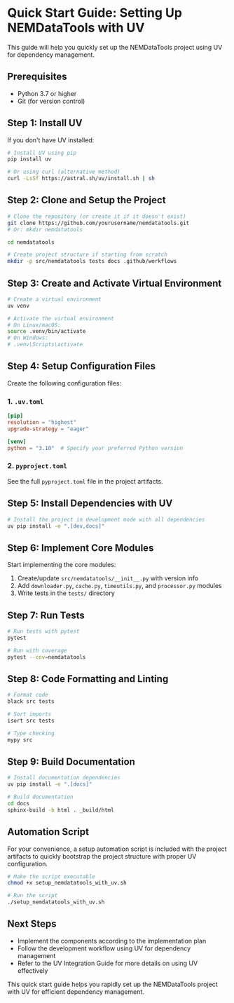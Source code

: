 # Quick Start Guide: Setting Up NEMDataTools with UV

This guide will help you quickly set up the NEMDataTools project using UV for dependency management.

## Prerequisites

- Python 3.7 or higher
- Git (for version control)

## Step 1: Install UV

If you don't have UV installed:

```bash
# Install UV using pip
pip install uv

# Or using curl (alternative method)
curl -LsSf https://astral.sh/uv/install.sh | sh
```

## Step 2: Clone and Setup the Project

```bash
# Clone the repository (or create it if it doesn't exist)
git clone https://github.com/yourusername/nemdatatools.git
# Or: mkdir nemdatatools

cd nemdatatools

# Create project structure if starting from scratch
mkdir -p src/nemdatatools tests docs .github/workflows
```

## Step 3: Create and Activate Virtual Environment

```bash
# Create a virtual environment
uv venv

# Activate the virtual environment
# On Linux/macOS:
source .venv/bin/activate
# On Windows:
# .venv\Scripts\activate
```

## Step 4: Setup Configuration Files

Create the following configuration files:

### 1. `.uv.toml`

```toml
[pip]
resolution = "highest"
upgrade-strategy = "eager"

[venv]
python = "3.10"  # Specify your preferred Python version
```

### 2. `pyproject.toml`

See the full `pyproject.toml` file in the project artifacts.

## Step 5: Install Dependencies with UV

```bash
# Install the project in development mode with all dependencies
uv pip install -e ".[dev,docs]"
```

## Step 6: Implement Core Modules

Start implementing the core modules:

1. Create/update `src/nemdatatools/__init__.py` with version info
2. Add `downloader.py`, `cache.py`, `timeutils.py`, and `processor.py` modules
3. Write tests in the `tests/` directory

## Step 7: Run Tests

```bash
# Run tests with pytest
pytest

# Run with coverage
pytest --cov=nemdatatools
```

## Step 8: Code Formatting and Linting

```bash
# Format code
black src tests

# Sort imports
isort src tests

# Type checking
mypy src
```

## Step 9: Build Documentation

```bash
# Install documentation dependencies
uv pip install -e ".[docs]"

# Build documentation
cd docs
sphinx-build -b html . _build/html
```

## Automation Script

For your convenience, a setup automation script is included with the project artifacts to quickly bootstrap the project structure with proper UV configuration.

```bash
# Make the script executable
chmod +x setup_nemdatatools_with_uv.sh

# Run the script
./setup_nemdatatools_with_uv.sh
```

## Next Steps

- Implement the components according to the implementation plan
- Follow the development workflow using UV for dependency management
- Refer to the UV Integration Guide for more details on using UV effectively

This quick start guide helps you rapidly set up the NEMDataTools project with UV for efficient dependency management.
